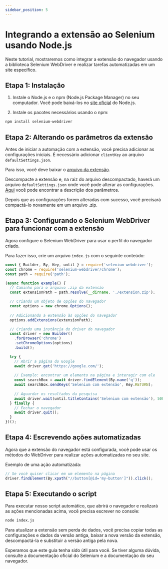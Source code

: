 ```yaml
---
sidebar_position: 5
---
```



# Integrando a extensão ao Selenium usando Node.js

Neste tutorial, mostraremos como integrar a extensão do navegador usando a biblioteca Selenium WebDriver e realizar tarefas automatizadas em um site específico.

## Etapa 1: Instalação

1. Instale o Node.js e o npm (Node.js Package Manager) no seu computador. Você pode baixá-los no [site oficial](https://nodejs.org/) do Node.js.

2. Instale os pacotes necessários usando o npm:

```bash
npm install selenium-webdriver
```
## Etapa 2: Alterando os parâmetros da extensão

Antes de iniciar a automação com a extensão, você precisa adicionar as configurações iniciais. É necessário adicionar `clientKey` ao arquivo `defaultSettings.json`.

Para isso, você deve baixar o [arquivo da extensão](extension-main.md).

Descompacte a extensão e, na raiz do arquivo descompactado, haverá um arquivo `defaultSettings.json` onde você pode alterar as configurações. [Aqui](ext-settings.md) você pode encontrar a descrição dos parâmetros.

Depois que as configurações forem alteradas com sucesso, você precisará compactá-lo novamente em um arquivo .zip.

## Etapa 3: Configurando o Selenium WebDriver para funcionar com a extensão

Agora configure o Selenium WebDriver para usar o perfil do navegador criado.

Para fazer isso, crie um arquivo `index.js` com o seguinte conteúdo:

```js
const { Builder, By, Key, until } = require('selenium-webdriver');
const chrome = require('selenium-webdriver/chrome');
const path = require('path');

(async function example() {
  // Caminho para o arquivo .zip da extensão
  const extensionPath = path.resolve(__dirname, './extension.zip');

  // Criando um objeto de opções do navegador
  const options = new chrome.Options();
  
  // Adicionando a extensão às opções do navegador
  options.addExtensions(extensionPath);

  // Criando uma instância do driver do navegador
  const driver = new Builder()
    .forBrowser('chrome')
    .setChromeOptions(options)
    .build();

  try {
    // Abrir a página do Google
    await driver.get('https://google.com/');
    
    // Exemplo: encontrar um elemento na página e interagir com ele
    const searchBox = await driver.findElement(By.name('q'));
    await searchBox.sendKeys('Selenium com extensão', Key.RETURN);
    
    // Aguardar os resultados da pesquisa
    await driver.wait(until.titleContains('Selenium com extensão'), 5000);
  } finally {
    // Fechar o navegador
    await driver.quit();
  }
})();
```

## Etapa 4: Escrevendo ações automatizadas
Agora que a extensão do navegador está configurada, você pode usar os métodos do WebDriver para realizar ações automatizadas no seu site.

Exemplo de uma ação automatizada:

```js
// Se você quiser clicar em um elemento na página
driver.findElement(By.xpath("//button[@id='my-button']")).click();
```

## Etapa 5: Executando o script

Para executar nosso script automático, que abrirá o navegador e realizará as ações mencionadas acima, você precisa escrever no console:

```bash
node index.js
```

Para atualizar a extensão sem perda de dados, você precisa copiar todas as configurações e dados da versão antiga, baixar a nova versão da extensão, descompactá-la e substituir a versão antiga pela nova.

Esperamos que este guia tenha sido útil para você. Se tiver alguma dúvida, consulte a documentação oficial do Selenium e a documentação do seu navegador.